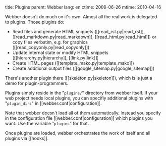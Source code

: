 title: Plugins
parent: Webber
lang: en
ctime: 2009-06-26
mtime: 2010-04-16

Webber doesn't do much on it's own. Almost all the real work is delegated
to plugins. Those plugins do:

* Read files and generate HTML snippets ([[read_rst.py|read_rst]],
  [[read_markdown.py|read_markdown]], [[read_html.py|read_html]])
  or copy files verbatim, e.g. for graphics
  ([[read_copyonly.py|read_copyonly]])
* Update internal state or modify HTML snippets
  ([[hierarchy.py|hierarchy]], [[link.py|link]])
* Create HTML pages ([[template_mako.py|template_mako]])
* Create additional output files ([[google_sitemap.py|google_sitemap]])

There's another plugin there ([[skeleton.py|skeleton]]), which is
is just a demo for plugin-programmers.

Plugins simply reside in the "`plugins/`" directory from webber itself. If your
web project needs local plugins, you can specifiy additional plugins with
"`plugin_dirs`" in [[webber.conf|configuration]].

Note that webber doesn't load all of them automatically. Instead you specify
in the configuration file [[webber.conf|configuration]] which plugins you
want. Use the variable "`plugins`" for that.

Once plugins are loaded, webber orchestrates the work of itself and
all plugins via [[hooks]].
